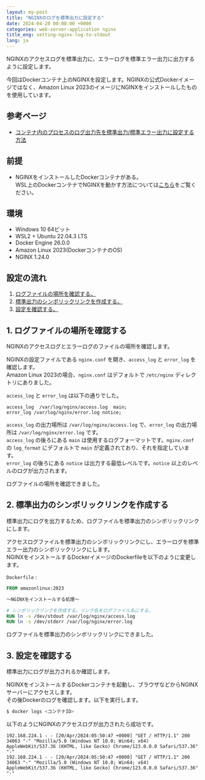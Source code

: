 ```yaml
---
layout: my-post
title: "NGINXのログを標準出力に設定する"
date: 2024-04-20 00:00:00 +0000
categories: web-server-application nginx
title_eng: setting-nginx-log-to-stdout
lang: ja
---
```


NGINXのアクセスログを標準出力に、エラーログを標準エラー出力に出力するように設定します。  

今回はDockerコンテナ上のNGINXを設定します。NGINXの公式Dockerイメージではなく、Amazon Linux 2023のイメージにNGINXをインストールしたものを使用しています。

## 参考ページ
- [コンテナ内のプロセスのログ出力先を標準出力/標準エラー出力に設定する方法](https://qiita.com/sshota0809/items/a86cd3379f88fb5cd1b8)

## 前提
- NGINXをインストールしたDockerコンテナがある。  
WSL上のDockerコンテナでNGINXを動かす方法については[こちら](/web-application-framework/laravel/running-laravel-project-on-nginx)をご覧ください。

## 環境
- Windows 10 64ビット
- WSL2 + Ubuntu 22.04.3 LTS
- Docker Engine 26.0.0
- Amazon Linux 2023(DockerコンテナのOS)
- NGINX 1.24.0

## 設定の流れ
1. [ログファイルの場所を確認する。](#1-ログファイルの場所を確認する)
2. [標準出力のシンボリックリンクを作成する。](#2-標準出力のシンボリックリンクを作成する)
3. [設定を確認する。](#3-設定を確認する)

## 1. ログファイルの場所を確認する
NGINXのアクセスログとエラーログのファイルの場所を確認します。  

NGINXの設定ファイルである `nginx.conf` を開き、`access_log` と `error_log` を確認します。  
Amazon Linux 2023の場合、`nginx.conf` はデフォルトで `/etc/nginx` ディレクトリにありました。

`access_log` と `error_log` は以下の通りでした。
```
access_log  /var/log/nginx/access.log  main;
error_log /var/log/nginx/error.log notice;
```
`access_log` の出力場所は `/var/log/nginx/access.log` で、`error_log` の出力場所は `/var/log/nginx/error.log` です。  
`access_log` の後ろにある `main` は使用するログフォーマットです。`nginx.conf` の `log_format` にデフォルトで `main` が定義されており、それを指定しています。  
`error_log` の後ろにある `notice` は出力する最低レベルです。`notice` 以上のレベルのログが出力されます。

ログファイルの場所を確認できました。

## 2. 標準出力のシンボリックリンクを作成する
標準出力にログを出力するため、ログファイルを標準出力のシンボリックリンクにします。  

アクセスログファイルを標準出力のシンボリックリンクにし、エラーログを標準エラー出力のシンボリックリンクにします。  
NGINXをインストールするDockerイメージのDockerfileを以下のように変更します。

`Dockerfile` :
```dockerfile
FROM amazonlinux:2023

～NGINXをインストールする処理～

# シンボリックリンクを作成する。リンク名をログファイル名にする。
RUN ln -s /dev/stdout /var/log/nginx/access.log
RUN ln -s /dev/stderr /var/log/nginx/error.log
```

ログファイルを標準出力のシンボリックリンクにできました。

## 3. 設定を確認する
標準出力にログが出力されるか確認します。  

NGINXをインストールするDockerコンテナを起動し、ブラウザなどからNGINXサーバーにアクセスします。  
その後Dockerのログを確認します。以下を実行します。  
```bash
$ docker logs <コンテナID>
```
以下のようにNGINXのアクセスログが出力されたら成功です。
```
192.168.224.1 - - [20/Apr/2024:05:50:47 +0000] "GET / HTTP/1.1" 200 34063 "-" "Mozilla/5.0 (Windows NT 10.0; Win64; x64) AppleWebKit/537.36 (KHTML, like Gecko) Chrome/123.0.0.0 Safari/537.36" "-"
192.168.224.1 - - [20/Apr/2024:05:50:47 +0000] "GET / HTTP/1.1" 200 34063 "-" "Mozilla/5.0 (Windows NT 10.0; Win64; x64) AppleWebKit/537.36 (KHTML, like Gecko) Chrome/123.0.0.0 Safari/537.36" "-"
```